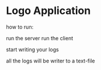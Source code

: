 # Logo Application

how to run:

run the server
run the client

start writing your logs 

all the logs will be writer to a text-file
